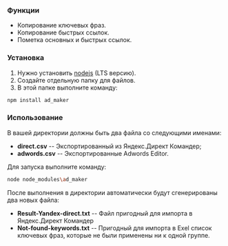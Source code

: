 ### Функции
- Копирование ключевых фраз.
- Копирование быстрых ссылок.
- Пометка основных и быстрых ссылок.
### Установка
1. Нужно установить [nodejs] (LTS версию).
2. Создайте отдельную папку для файлов.
3. В этой папке выполните команду:
```sh
npm install ad_maker
```
### Использование
В вашей директории должны быть два файла со следующими именами:
- **direct.csv** -- Экспортированный из Яндекс.Директ Командер;
- **adwords.csv** -- Экспортированные Adwords Editor.

Для запуска выполните команду:
```sh
node node_modules\ad_maker
```
После выполнения в директории автоматически будут сгенерированы два новых файла:
- **Result-Yandex-direct.txt** -- Файл пригодный для импорта в Яндекс.Директ Командер
- **Not-found-keywords.txt** -- Пригодный для импорта в Exel список ключевых фраз, которые не были применены ни к одной группе.

[nodejs]: <https://nodejs.org>
